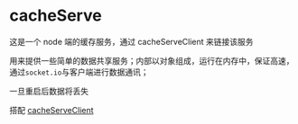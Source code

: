 # cacheServe

这是一个 node 端的缓存服务，通过 cacheServeClient 来链接该服务

用来提供一些简单的数据共享服务；内部以对象组成，运行在内存中，保证高速，通过`socket.io`与客户端进行数据通讯；

一旦重启后数据将丢失

搭配 [cacheServeClient]()